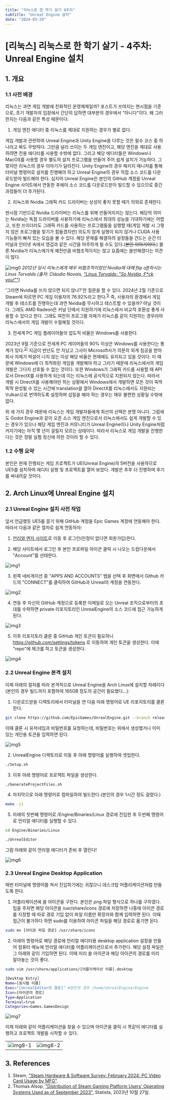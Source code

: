 ```yaml
---
title: "리눅스로 한 학기 살기 4주차"
subtitle: "Unreal Engine 설치"
date: "2024-03-29"
---
```


# [리눅스] 리눅스로 한 학기 살기 - 4주차: Unreal Engine 설치

## 1. 개요

### 1.1 사전 배경

리눅스는 과연 게임 개발에 친화적인 운영체제일까? 포스트가 쓰여지는 현시점을 기준으로, 초기 개발자의 입장에서 간단히 답하면 대부분의 경우에서 "아니다"이다. 왜 그러한지는 다음과 같은 특성 때문이다:

1. 게임 엔진 에디터 중 리눅스를 제대로 지원하는 경우가 별로 없다.

게임 개발과 관련하여 Unreal Engine과 Unity Engine을 다루는 것은 필수 코스 중 하나라고 봐도 무방하다. 그만큼 널리 쓰이는 두 게임 엔진이고, 해당 엔진을 제대로 사용하려면 전용 에디터를 사용할 수밖에 없다. 그리고 해당 에디터들은 Windows나 MacOS를 사용할 경우 별도의 설치 프로그램을 만들어 주어 쉽게 설치가 가능하다. 그렇지만 리눅스의 경우 이야기가 달라진다. Unity Engine의 경우 패키지 매니저를 통해 터미널 명령어로 설치를 진행해야 하고 Unreal Engine의 경우 직접 소스 코드를 다운로드받아 빌드해야 한다. 심지어 Unreal Engine은 본인의 GitHub 계정을 Unreal Engine 사이트에서 연동한 후에야 소스 코드를 다운로드받아 빌드할 수 있으므로 중간 과정들이 더 추가된다.

2. 리눅스와 Nvidia 그래픽 카드 드라이버는 상성이 좋지 못할 때가 의외로 존재한다.

현시점 기반으로 Nvidia 드라이버는 리눅스를 위해 만들어지지는 않는다. 해당의 의미는 Nvidia는 독점 드라이버를 사용하기에 리눅스에서 최대의 성능을 기대하기에는 어렵고, 또한 쓰이더라도 그래픽 카드를 사용하는 프로그램들을 실행할 때(게임 게발 시 그렇지 않은 프로그램을 찾기가 힘들겠지만) 의도치 않게 실행이 되지 않거나 CUDA 사용 기능들이 빠져 있는 모습을 볼 수 있다. 해당 문제를 해결하려 설정들을 건드는 순간 터미널과 인터넷 속에서 영겁과 같은 시간을 마주하게 될 수도 있다.(~~본인 이야기이다.~~) 물론 Nvidia가 리눅스에가게 예전만큼 비협조적이지는 않고 요즘에는 쓸만해졌다는 의견이 많다.

![img0](/images/linux/20240329/img0.png)
*2012년 당시 리눅스에게 매우 비협조적이었던 Nvidia에 대해 flip off하시는 Linus Torvalds (출처: Cláudio Novais, ["Linus Torvalds: "So Nvidia, F*ck you!""](https://www.youtube.com/watch?v=Q4SWxWIOVBM))*

'그러면 Nvidia를 쓰지 않으면 되지 않나?'란 질문을 할 수 있다. 2024년 2월 기준으로 Steam에 따르면 PC 게임 이용자의 76.92%라고 한다.<sup>[1)](#ref1)</sup> 즉, 사용자의 환경에서 게임 개발 후 테스트를 진행하는데 과연 Nvidia를 무시하고 테스트할 수 있을까? 아닐 것이다. 그래도 AMD Radeon은 커널 단에서 지원하기에 리눅스에서 비교적 호환성 좋게 사용할 수 있다고 한다. 그래도 여전히 프로그램 자체가 리눅스를 같이 지원하는 경우라야 리눅스에서의 게임 개발이 수월해질 것이다.

3. 전세계 PC 게임 플레이어들의 압도적 비율은 Windows를 사용한다.

2023년 9월 기준으로 전세계 PC 게이머들의 90% 이상은 Windows를 사용한다는 통계가 있다.<sup>[2)](#ref2)</sup> 지금이 반년도 안 지났고 그사이 Microsoft사가 의문의 외계 침공을 받아 회사 자체가 박살이 나지 않는 이상 해당 비율은 현재에도 유지되고 있을 것이다. 이 때문에 Windows에 더 최적화된 게임을 개발해야 하고 그러기 때문에 리눅스에서의 게임 개발은 그다지 선호될 수 없는 것이다. 또한 Windows가 그래픽 카드를 사용할 때 API로서 DirectX를 사용하게 되는데 이는 리눅스에 공식적으로 지원되지 않는다. 따라서 개발 시 DirectX를 사용해야만 하는 상황에서 Windows에서 개발하면 모든 것이 뚝딱뚝딱 완성될 수 있는 시간에 translation을 깔아 DirectX를 리눅스에서도 지원되는 Vulkan으로 번역하도록 설정하며 삽질을 해야 하는 경우는 매우 불편한 상황일 수밖에 없다.

위 세 가지 경우 때문에 리눅스는 게임 개발자들에게 최선의 선택은 분명 아니다. 그럼에도 Godot Engine과 같이 오픈 소스 게임 엔진으로서 리눅스에서도 쉽게 개발할 수 있는 경우가 있으나 해당 게임 엔진과 커뮤니티가 Unreal Engine이나 Unity Engine처럼 커지기에는 아직 몇 년이 걸릴지 모르는 상태이다. 따라서 리눅스로 게임 개발을 진행한다는 것은 정말 실험 정신에 의한 것이라 할 수 있다.

### 1.2 수행 요약

본인은 현재 진행되는 게임 프로젝트가 UE(Unreal Engine)의 5버전을 사용하므로 UE5를 설치하여 에디터 실행 및 프로젝트를 열어 보았다. 개발은 추후 더 진행하며 후기를 써내려갈 것이다.

## 2. Arch Linux에 Unreal Engine 설치

### 2.1 Unreal Engine 설치 사전 작업

앞서 언급했듯 UE5를 깔기 위해 GitHub 계정을 Epic Games 계정에 연동해야 한다. 따라서 다음과 같은 절차로 쉽게 연동하자:

1. [언리얼 엔지 사이트](https://www.unrealengine.com/en-US/ue-on-github)로 이동 후 로그인(인정이 없다면 회원가입)한다.

2. 해당 사이트에서 로그인 후 본인 프로파일 아이콘 클릭 시 나오는 드랍다운에서 "Account"를 선태한다.

![img1](/images/linux/20240329/img1.png)

3. 왼쪽 네비게이션 중 "APPS AND ACCOUNTS" 탭을 선택 후 화면에서 Github 카드의 "CONNECT"를 클릭하여 GitHub과 Unreal의 계정을 연동한다.

![img2](/images/linux/20240329/img2.png)

4. 연동 후 자신의 GitHub 계정으로 등록한 이메일로 오는 Unreal 조직으로부터의 초대를 수락하면 private 리포지토리인 UnrealEngine의 소스 코드에 접근 가능하게 된다.

![img3](/images/linux/20240329/img3.png)

5. 이후 리포지토리 클론 중 GitHub 개인 토큰이 필요하니 https://github.com/settings/tokens 로 이동하여 개인 토큰을 생성한다. 이때 "repo"에 체크를 하고 토큰을 생성한다.

![img4](/images/linux/20240329/img4.png)

### 2.2 Unreal Engine 본격 설치

이제 아래의 절차를 따라 본격적으로 Unreal Engine을 Arch Linux에 설치할 차례이다(본인의 경우 빌드까지 포함하여 165GB 정도의 공간이 필요했다...):

1. 다운로드받을 디렉토리에서 터미널을 연 다음 아래 명령어로 UE 리포지토리를 클론한다.

```bash
git clone https://github.com/EpicGames/UnrealEngine.git --branch release --single-branch
```

이때 클론 시 유저네임과 비밀번호를 요청하는데, 비밀번호는 위에서 생성했거나 이미 있는 개인용 토큰을 입력하면 된다.

![img5](/images/linux/20240329/img5.png)

2. UnrealEngine 디렉토리로 이동 후 아래 명령어를 실행하여 셋업한다.

```bash
./Setup.sh
```

3. 이후 아래 명령어로 프로젝트 파일을 생성한다.

```bash
./GenerateProjectFiles.sh
```

4. 마지막으로 아래 명령어로 컴파일하여 빌드한다.(본인의 경우 1시간 정도 걸렸다.)

```bash
make -j1
```

5. 아래의 첫번째 명령어로 /Engine/Binaries/Linux 경로에 진입한 후 두번째 명령어로 언리얼 에디터를 실행할 수 있다.

```bash
cd Engine/Binaries/Linux
```

```bash
./UnrealEditor
```

그럼 아래와 같이 언리얼 에디터가 준비 후 열린다!

![img6](/images/linux/20240329/img6.png)

### 2.3 Unreal Engine Desktop Application

매번 터미널에 명령어를 쳐서 진입하기에는 귀찮으니 데스크탑 어플리케이션처럼 만들도록 한다.

1. 어플리케이션에 쓸 아이콘을 구한다. 본인은 png 파일 형식으로 하나를 구하였다. 팁을 주자면 해당 아이콘을 /usr/share/icons 경로에 저장하면 나중에 아이콘 경로를 지정할 때 따로 경로 기입 없이 파일 이름만 확장자와 함께 입력하면 된다. 이때 접근이 불가하다 하면 sudo를 이용하여 아이콘 파일을 해당 경로로 옮기면 된다.

```bash
sudo mv [아이콘 파일 경로] /usr/share/icons
```


2. 아래의 명령어로 해당 경로에 언리얼 에디터용 desktop application 설정을 만들어 컴퓨터 메뉴에 언리얼 에디터를 어플리케이션으로서 추가한다. 해당 설정 파일은 그 아래와 같이 기입하면 된다. 이때 미리 쓸 아이콘과 해당 아이콘의 경로를 미리 알아놓는 것이 좋다.

```bash
sudo vim /usr/share/applications/[어플리케이션 이름].desktop
```

```bash
[Desktop Entry]
Name=[표시될 이름]
Exec="[UnrealEditor의 경로]" #본인의 경우 /home/UnrealEngine/Engine
Icon=[아이콘의 경로]
Type=Application
Terminal=true
Categories=Games.GamesDesign
```

![img7](/images/linux/20240329/img7.png)

이제 아래와 같이 어플리케이션을 찾을 수 있으며 아이콘을 클릭 시 똑같이 에디터를 실행하고 프로젝트 개발을 시작할 수 있다.

| | |
| :--- | ---: |
| ![img8-1](/images/linux/20240329/img8-1.png) | ![img8-2](/images/linux/20240329/img8-2.png) |

## 3. References

<a id="ref1"></a>
1. Steam, ["Steam Hardware & Software Survey: February 2024: PC Video Card Usage by MFG"](https://store.steampowered.com/hwsurvey/videocard/).
<a id="ref2"></a>
2. Thomas Alsop, ["Distribution of Steam Gaming Platform Users' Operating Systems Used as of September 2023"](https://www.statista.com/statistics/265033/proportion-of-operating-systems-used-on-the-online-gaming-platform-steam/), Statista, 2023년 10월 27일.
